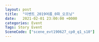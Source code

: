 ```yaml
---
layout: post
title:  "이벤트_2019여름_0화_오프닝"
date:   2021-02-01 23:00:00 +0000
categories: Event
Tags: Story Event
SceneCode: ["scene_evt190627_cp0_q1_s10"]
---
```

